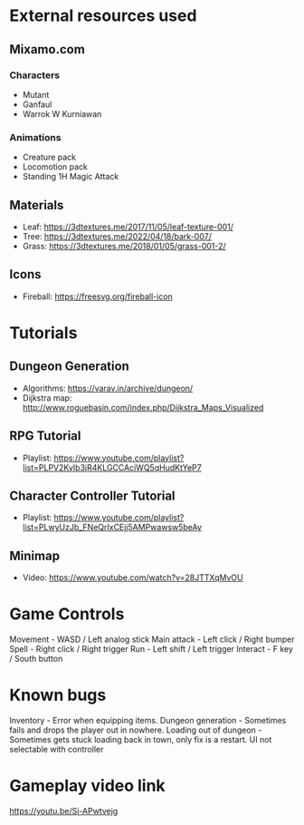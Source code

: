 # External resources used
## Mixamo.com
### Characters
- Mutant
- Ganfaul
- Warrok W Kurniawan
### Animations
- Creature pack
- Locomotion pack
- Standing 1H Magic Attack

## Materials
- Leaf: https://3dtextures.me/2017/11/05/leaf-texture-001/
- Tree: https://3dtextures.me/2022/04/18/bark-007/
- Grass: https://3dtextures.me/2018/01/05/grass-001-2/

## Icons
- Fireball: https://freesvg.org/fireball-icon

# Tutorials
## Dungeon Generation
- Algorithms: https://varav.in/archive/dungeon/
- Dijkstra map: http://www.roguebasin.com/index.php/Dijkstra_Maps_Visualized

## RPG Tutorial
- Playlist: https://www.youtube.com/playlist?list=PLPV2KyIb3jR4KLGCCAciWQ5qHudKtYeP7

## Character Controller Tutorial
- Playlist: https://www.youtube.com/playlist?list=PLwyUzJb_FNeQrIxCEjj5AMPwawsw5beAy

## Minimap
- Video: https://www.youtube.com/watch?v=28JTTXqMvOU

# Game Controls
Movement - WASD / Left analog stick
Main attack - Left click / Right bumper
Spell - Right click / Right trigger
Run - Left shift / Left trigger
Interact - F key / South button

# Known bugs
Inventory - Error when equipping items.
Dungeon generation - Sometimes fails and drops the player out in nowhere.
Loading out of dungeon - Sometimes gets stuck loading back in town, only fix is a restart.
UI not selectable with controller

# Gameplay video link
https://youtu.be/Si-APwtvejg
